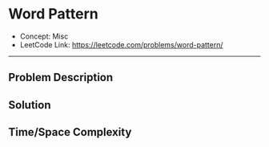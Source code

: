 # Word Pattern

- Concept: Misc
- LeetCode Link: https://leetcode.com/problems/word-pattern/

---

## Problem Description

## Solution

## Time/Space Complexity

